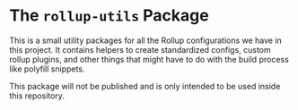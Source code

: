 # The `rollup-utils` Package

This is a small utility packages for all the Rollup configurations we have in this project. It contains helpers to
create standardized configs, custom rollup plugins, and other things that might have to do with the build process like
polyfill snippets.

This package will not be published and is only intended to be used inside this repository.
